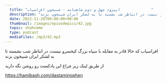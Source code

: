 ```yaml
---
  title: "اپیزود چهل و دوم شاهنامه - شبیخونِ افراسیاب              "
  description: "افراسیاب که حالا قادر به مقابله با سپاه بزرگ کیخسرو نیست، در انتاظر شب نشسته تا به لشکر ایران شبیخون بزنه"
  date: 2022-11-28T00:00:00+00:00
  thumbnail: /images/episodepics/42.jpg
  topic: shahname
  type: podcast
  mediaFiles: /mp3/42.mp3
---
```


افراسیاب که حالا قادر به مقابله با سپاه بزرگ کیخسرو نیست، در انتاظر شب نشسته تا به لشکر ایران شبیخون بزنه


از طریق لینک زیر چراغ این پادکست رو روشن نگه دارید

https://hamibash.com/dastaminophen